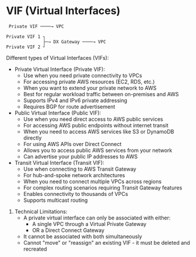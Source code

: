 # VIF (Virtual Interfaces)

```
 Private VIF ────→ VPC

Private VIF 1 ┐
              ├─→ DX Gateway ────→ VPC
Private VIF 2 ┘
```

Different types of Virtual Interfaces (VIFs):

* Private Virtual Interface (Private VIF):
  * Use when you need private connectivity to VPCs
  * For accessing private AWS resources (EC2, RDS, etc.)
  * When you want to extend your private network to AWS
  * Best for regular workload traffic between on-premises and AWS
  * Supports IPv4 and IPv6 private addressing
  * Requires BGP for route advertisement
* Public Virtual Interface (Public VIF):
  * Use when you need direct access to AWS public services
  * For accessing AWS public endpoints without internet transit
  * When you need to access AWS services like S3 or DynamoDB directly
  * For using AWS APIs over Direct Connect
  * Allows you to access public AWS services from your network
  * Can advertise your public IP addresses to AWS
* Transit Virtual Interface (Transit VIF):
  * Use when connecting to AWS Transit Gateway
  * For hub-and-spoke network architectures
  * When you need to connect multiple VPCs across regions
  * For complex routing scenarios requiring Transit Gateway features
  * Enables connectivity to thousands of VPCs
  * Supports multicast routing

1. Technical Limitations:
   * A private virtual interface can only be associated with either:
     * A single VPC through a Virtual Private Gateway&#x20;
     * OR a Direct Connect Gateway&#x20;
   * It cannot be associated with both simultaneously
   * Cannot "move" or "reassign" an existing VIF - it must be deleted and recreated
